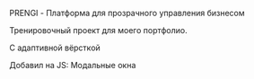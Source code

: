 PRENGI - Платформа для прозрачного управления бизнесом

Тренировочный проект для моего портфолио.

С адаптивной вёрсткой

Добавил на JS: Модальные окна
